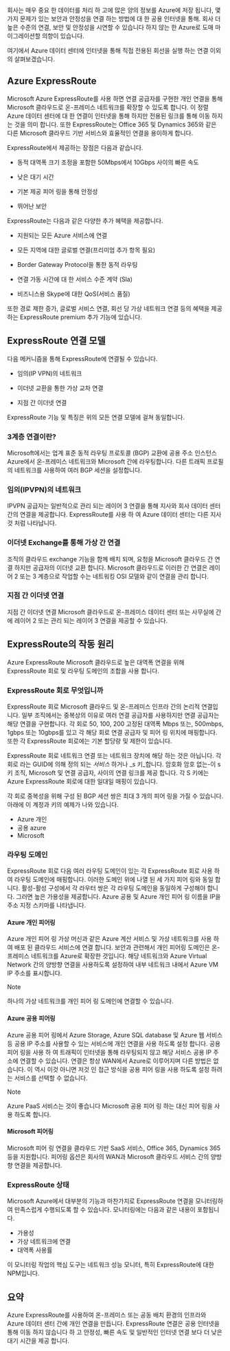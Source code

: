 회사는 매우 중요 한 데이터를 처리 하 고에 많은 양의 정보를 Azure에 저장 됩니다, 몇 가지 문제가 있는 보안과 안정성을 연결 하는 방법에 대 한 공용 인터넷을 통해. 회사 더 높은 수준의 연결, 보안 및 안정성을 시연할 수 있습니다 하지 않는 한 Azure로 도매 마이그레이션할 의향이 있습니다.

여기에서 Azure 데이터 센터에 인터넷을 통해 직접 전용된 회선을 실행 하는 연결 이외의 살펴보겠습니다.

## <a name="azure-expressroute"></a>Azure ExpressRoute

Microsoft Azure ExpressRoute를 사용 하면 연결 공급자를 구현한 개인 연결을 통해 Microsoft 클라우드로 온-프레미스 네트워크를 확장할 수 있도록 합니다. 이 정렬 Azure 데이터 센터에 대 한 연결이 인터넷을 통해 하지만 전용된 링크를 통해 이동 하지는 것을 의미 합니다. 또한 ExpressRoute는 Office 365 및 Dynamics 365와 같은 다른 Microsoft 클라우드 기반 서비스와 효율적인 연결을 용이하게 합니다.

ExpressRoute에서 제공하는 장점은 다음과 같습니다.

- 동적 대역폭 크기 조정을 포함한 50Mbps에서 10Gbps 사이의 빠른 속도

- 낮은 대기 시간

- 기본 제공 피어 링을 통해 안정성

- 뛰어난 보안

ExpressRoute는 다음과 같은 다양한 추가 혜택을 제공합니다.

- 지원되는 모든 Azure 서비스에 연결

- 모든 지역에 대한 글로벌 연결(프리미엄 추가 항목 필요)

- Border Gateway Protocol을 통한 동적 라우팅

- 연결 가동 시간에 대 한 서비스 수준 계약 (Sla)

- 비즈니스용 Skype에 대한 QoS(서비스 품질)

또한 경로 제한 증가, 글로벌 서비스 연결, 회선 당 가상 네트워크 연결 등의 혜택을 제공 하는 ExpressRoute premium 추가 기능에 있습니다.

## <a name="expressroute-connectivity-models"></a>ExpressRoute 연결 모델

다음 메커니즘을 통해 ExpressRoute에 연결될 수 있습니다.

- 임의(IP VPN)의 네트워크

- 이더넷 교환을 통한 가상 교차 연결

- 지점 간 이더넷 연결

 ExpressRoute 기능 및 특징은 위의 모든 연결 모델에 걸쳐 동일합니다.

### <a name="what-is-layer-3-connectivity"></a>3계층 연결이란?

Microsoft에서는 업계 표준 동적 라우팅 프로토콜 (BGP) 교환에 공용 주소 인스턴스 Azure에서 온-프레미스 네트워크와 Microsoft 간에 라우팅합니다. 다른 트래픽 프로필의 네트워크를 사용하여 여러 BGP 세션을 설정합니다.

### <a name="any-to-any-ipvpn-networks"></a>임의(IPVPN)의 네트워크

IPVPN 공급자는 일반적으로 관리 되는 레이어 3 연결을 통해 지사와 회사 데이터 센터 간의 연결을 제공합니다. ExpressRoute를 사용 하 여 Azure 데이터 센터는 다른 지사 것 처럼 나타납니다.

### <a name="virtual-cross-connection-through-an-ethernet-exchange"></a>이더넷 Exchange를 통해 가상 간 연결

조직의 클라우드 exchange 기능을 함께 배치 되며, 요청을 Microsoft 클라우드 간 연결 하지만 공급자의 이더넷 교환 합니다. Microsoft 클라우드로 이러한 간 연결은 레이어 2 또는 3 계층으로 작업할 수는 네트워킹 OSI 모델와 같이 연결을 관리 합니다.

### <a name="point-to-point-ethernet-connection"></a>지점 간 이더넷 연결

지점 간 이더넷 연결 Microsoft 클라우드로 온-프레미스 데이터 센터 또는 사무실에 간에 레이어 2 또는 관리 되는 레이어 3 연결을 제공할 수 있습니다.

## <a name="how-expressroute-works"></a>ExpressRoute의 작동 원리

Azure ExpressRoute Microsoft 클라우드로 높은 대역폭 연결을 위해 ExpressRoute 회로 및 라우팅 도메인의 조합을 사용 합니다.

### <a name="what-are-expressroute-circuits"></a>ExpressRoute 회로 무엇입니까

ExpressRoute 회로 Microsoft 클라우드 및 온-프레미스 인프라 간의 논리적 연결입니다. 일부 조직에서는 중복상의 이유로 여러 연결 공급자를 사용하지만 연결 공급자는 해당 연결을 구현합니다. 각 회로 50, 100, 200 고정된 대역폭 Mbps 또는, 500mbps, 1gbps 또는 10gbps를 있고 각 해당 회로 연결 공급자 및 피어 링 위치에 매핑합니다. 또한 각 ExpressRoute 회로에는 기본 할당량 및 제한이 있습니다.

ExpressRoute 회로 네트워크 연결 또는 네트워크 장치에 해당 하는 것은 아닙니다. 각 회로 라는 GUID에 의해 정의 되는 _서비스_ 하거나 _s 키_합니다. 암호화 암호 없는-이 s 키 조직, Microsoft 및 연결 공급자, 사이의 연결 링크를 제공 합니다. 각 S 키에는 Azure ExpressRoute 회로에 대한 일대일 매핑이 있습니다.

각 회로 중복성을 위해 구성 된 BGP 세션 쌍은 최대 3 개의 피어 링을 가질 수 있습니다. 아래에 이 계정과 키의 예제가 나와 있습니다.

- Azure 개인
- 공용 azure
- Microsoft

### <a name="routing-domains"></a>라우팅 도메인

ExpressRoute 회로 다음 여러 라우팅 도메인이 있는 각 ExpressRoute 회로 사용 하 여 라우팅 도메인에 매핑합니다. 이러한 도메인 위에 나열 된 세 가지 피어 링와 동일 합니다. 활성-활성 구성에서 각 라우터 쌍은 각 라우팅 도메인을 동일하게 구성해야 합니다. 그러면 높은 가용성을 제공합니다. Azure 공용 및 Azure 개인 피어 링 이름을 IP을 주소 지정 스키마를 나타냅니다.

#### <a name="azure-private-peering"></a>Azure 개인 피어링

Azure 개인 피어 링 가상 머신과 같은 Azure 계산 서비스 및 가상 네트워크를 사용 하 여 배포 된 클라우드 서비스에 연결 합니다. 보안과 관련해서 개인 피어링 도메인은 온-프레미스 네트워크를 Azure로 확장한 것입니다. 해당 네트워크와 Azure Virtual Network 간의 양방향 연결을 사용하도록 설정하여 내부 네트워크 내에서 Azure VM IP 주소를 표시합니다.

> [!NOTE]
> 하나의 가상 네트워크를 개인 피어 링 도메인에 연결할 수 있습니다.

#### <a name="azure-public-peering"></a>Azure 공용 피어링

Azure 공용 피어 링에서 Azure Storage, Azure SQL database 및 Azure 웹 서비스 등 공용 IP 주소를 사용할 수 있는 서비스에 개인 연결을 사용 하도록 설정 합니다. 공용 피어 링을 사용 하 여 트래픽이 인터넷을 통해 라우팅되지 않고 해당 서비스 공용 IP 주소에 연결할 수 있습니다. 연결은 항상 WAN에서 Azure로 이루어지며 다른 방법은 없습니다. 이 역시 이것 아니면 저것 인 접근 방식을 공용 피어 링을 사용 하도록 설정 하려는 서비스를 선택할 수 없습니다.

> [!NOTE]
> Azure PaaS 서비스는 것이 좋습니다 Microsoft 공용 피어 링 하는 대신 피어 링을 사용 하도록 합니다.

#### <a name="microsoft-peering"></a>Microsoft 피어링

Microsoft 피어 링 연결을 클라우드 기반 SaaS 서비스, Office 365, Dynamics 365 등을 지원합니다. 피어링 옵션은 회사의 WAN과 Microsoft 클라우드 서비스 간의 양방향 연결을 제공합니다.

### <a name="expressroute-health"></a>ExpressRoute 상태

Microsoft Azure에서 대부분의 기능과 마찬가지로 ExpressRoute 연결을 모니터링하여 만족스럽게 수행되도록 할 수 있습니다. 모니터링에는 다음과 같은 내용이 포함됩니다.

- 가용성
- 가상 네트워크에 연결
- 대역폭 사용률

이 모니터링 작업의 핵심 도구는 네트워크 성능 모니터, 특히 ExpressRoute에 대한 NPM입니다.

## <a name="summary"></a>요약

Azure ExpressRoute를 사용하여 온-프레미스 또는 공동 배치 환경의 인프라와 Azure 데이터 센터 간에 개인 연결을 만듭니다. ExpressRoute 연결은 공용 인터넷을 통해 이동 하지 않습니다 하 고 안정성, 빠른 속도 및 일반적인 인터넷 연결 보다 더 낮은 대기 시간을 제공 합니다.
